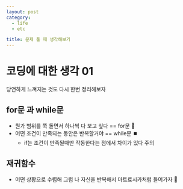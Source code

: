 ```yaml
---
layout: post
category: 
  - life
  - etc

title: 문제 풀 때 생각해보기
---
```


# 코딩에 대한 생각 01

당연하게 느껴지는 것도 다시 한번 정리해보자

## for문 과 while문

- 뭔가 범위를 쭉 돌면서 하나씩 다 보고 싶다 == for문 :shopping_cart:
- 어떤 조건이 만족되는 동안은 반복할거야 == while문 :stop_button:
  - if는 조건이 만족될때만 작동한다는 점에서 차이가 있다 주의

## 재귀함수

- 어떤 상황으로 수렴해 그럼 나 자신을 반복해서 마트료시카처럼 들어가자 :dolls:

